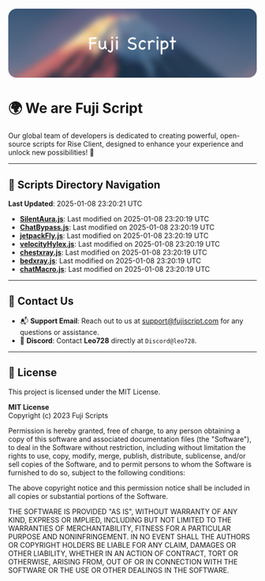 ![Banner](.github/b.webp)

# 🌍 **We are Fuji Script**

Our global team of developers is dedicated to creating powerful, open-source scripts for Rise Client, designed to enhance your experience and unlock new possibilities! 🌟

---
<!-- SCRIPTS_NAVIGATION_START -->
## 📂 **Scripts Directory Navigation**

**Last Updated**: 2025-01-08 23:20:21 UTC

- **[SilentAura.js](scripts/SilentAura.js)**: Last modified on 2025-01-08 23:20:19 UTC
- **[ChatBypass.js](scripts/ChatBypass.js)**: Last modified on 2025-01-08 23:20:19 UTC
- **[jetpackFly.js](scripts/jetpackFly.js)**: Last modified on 2025-01-08 23:20:19 UTC
- **[velocityHylex.js](scripts/velocityHylex.js)**: Last modified on 2025-01-08 23:20:19 UTC
- **[chestxray.js](scripts/chestxray.js)**: Last modified on 2025-01-08 23:20:19 UTC
- **[bedxray.js](scripts/bedxray.js)**: Last modified on 2025-01-08 23:20:19 UTC
- **[chatMacro.js](scripts/chatMacro.js)**: Last modified on 2025-01-08 23:20:19 UTC

<!-- SCRIPTS_NAVIGATION_END -->

---

## 💬 **Contact Us**  
- 📬 **Support Email**: Reach out to us at [support@fujiscript.com](mailto:support@fujiscript.com) for any questions or assistance.  
- 💬 **Discord**: Contact **Leo728** directly at `Discord@leo728`.

---

## 📜 **License**

This project is licensed under the MIT License.  

**MIT License**  
Copyright (c) 2023 Fuji Scripts  

Permission is hereby granted, free of charge, to any person obtaining a copy of this software and associated documentation files (the "Software"), to deal in the Software without restriction, including without limitation the rights to use, copy, modify, merge, publish, distribute, sublicense, and/or sell copies of the Software, and to permit persons to whom the Software is furnished to do so, subject to the following conditions:  

The above copyright notice and this permission notice shall be included in all copies or substantial portions of the Software.  

THE SOFTWARE IS PROVIDED "AS IS", WITHOUT WARRANTY OF ANY KIND, EXPRESS OR IMPLIED, INCLUDING BUT NOT LIMITED TO THE WARRANTIES OF MERCHANTABILITY, FITNESS FOR A PARTICULAR PURPOSE AND NONINFRINGEMENT. IN NO EVENT SHALL THE AUTHORS OR COPYRIGHT HOLDERS BE LIABLE FOR ANY CLAIM, DAMAGES OR OTHER LIABILITY, WHETHER IN AN ACTION OF CONTRACT, TORT OR OTHERWISE, ARISING FROM, OUT OF OR IN CONNECTION WITH THE SOFTWARE OR THE USE OR OTHER DEALINGS IN THE SOFTWARE.  
